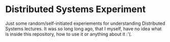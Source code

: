 # Distributed Systems Experiment

Just some random/self-initiated experiements for understanding Distributed Systems lectures. It was so long long ago, that I myself, have no idea what is inside this repository, how to use it or anything about it :'(.
